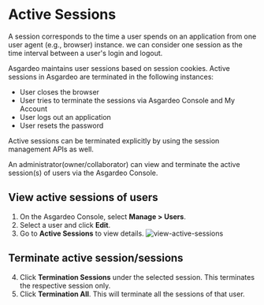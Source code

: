 # Active Sessions

A session corresponds to the time a user spends on an application from one user agent (e.g., browser) instance. we can consider one session as the time interval between a user's login and logout. 

Asgardeo maintains user sessions based on session cookies. Active sessions in Asgardeo are terminated in the following instances:
 - User closes the browser
 - User tries to terminate the sessions via Asgardeo Console and My Account
 - User logs out an application
 - User resets the password
 
Active sessions can be terminated explicitly by using the session management APIs as well.

An administrator(owner/collaborator) can view and terminate the active session(s) of users via the Asgardeo Console.

## View active sessions of users

 1. On the Asgardeo Console, select **Manage > Users**.
 2. Select a user and click **Edit**.
 3. Go to **Active Sessions** to view details.
    <img :src="$withBase('/assets/img/guides/users/view-active-sessions.png')" alt="view-active-sessions">
    
    
## Terminate active session/sessions

 4. Click  **Termination Sessions** under the selected session. This terminates the respective session only.
 5. Click **Termination All**. This will terminate all the sessions of that user.
